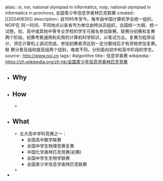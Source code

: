 alias:: oi, noi, national olympiad in informatics, noip, national olympiad in informatics in provinces, 全国青少年信息学奥林匹克联赛
created:: [[20240630]]
description:: 自1995年至今。每年由中国计算机学会统一组织。 NOIP在 同一时间、不同地点以各省市为单位由特派员组织。全国统一大纲、统一试卷。初、高中或其他中等专业学校的学生可报名参加联赛。联赛分初赛和复赛 两个阶段。初赛考察通用和实用的计算机科学知识，以笔试为主。复赛为程序设计，须在计算机上调试完成。参加初赛者须达到一定分数线后才有资格参加复赛。联 赛分普及组和提高组两个组别，难度不同，分别面向初中和高中阶段的学生。
source:: http://www.noi.cn
tags:: #algorithm 
title::  信息学奥赛
wikipedia:: https://zh.wikipedia.org/zh-hk/全国青少年信息学奥林匹克竞赛

- ## Why
- ## How
  -
- ## What
  - 五大高中学科竞赛之一：
    - 全国高中数学联赛
    - 全国中学生物理竞赛复赛
    - 中国化学奥林匹克竞赛(初赛)
    - 全国中学生生物学联赛
    - 全国青少年信息学奥林匹克联赛
  -
-